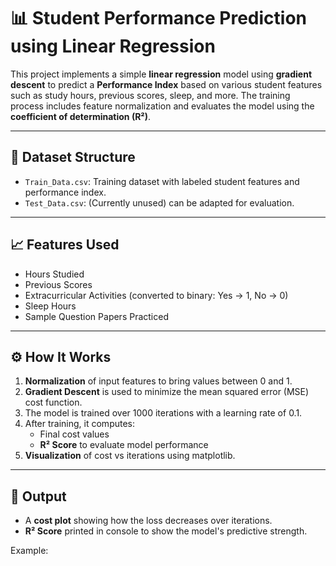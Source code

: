 # 📊 Student Performance Prediction using Linear Regression

This project implements a simple **linear regression** model using **gradient descent** to predict a **Performance Index** based on various student features such as study hours, previous scores, sleep, and more. The training process includes feature normalization and evaluates the model using the **coefficient of determination (R²)**.

---

## 📁 Dataset Structure

- `Train_Data.csv`: Training dataset with labeled student features and performance index.
- `Test_Data.csv`: (Currently unused) can be adapted for evaluation.

---

## 📈 Features Used

- Hours Studied
- Previous Scores
- Extracurricular Activities (converted to binary: Yes → 1, No → 0)
- Sleep Hours
- Sample Question Papers Practiced

---

## ⚙️ How It Works

1. **Normalization** of input features to bring values between 0 and 1.
2. **Gradient Descent** is used to minimize the mean squared error (MSE) cost function.
3. The model is trained over 1000 iterations with a learning rate of 0.1.
4. After training, it computes:
   - Final cost values
   - **R² Score** to evaluate model performance
5. **Visualization** of cost vs iterations using matplotlib.

---

## 📌 Output

- A **cost plot** showing how the loss decreases over iterations.
- **R² Score** printed in console to show the model's predictive strength.

Example:
